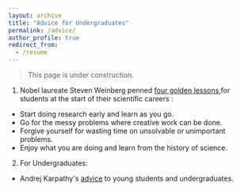 ```yaml
---
layout: archive
title: "Advice for Undergraduates"
permalink: /advice/
author_profile: true
redirect_from:
  - /resume
---
```


> This page is under construction. 

1.  Nobel laureate Steven Weinberg penned <a href="" target="_blank"> four golden lessons </a> for students at the start of their scientific careers :

  - Start doing research early and learn as you go.
  - Go for the messy problems where creative work can be done.
  - Forgive yourself for wasting time on unsolvable or unimportant problems.
  - Enjoy what you are doing and learn from the history of science.

2. For Undergraduates: 
  - Andrej Karpathy's <a href="https://cs.stanford.edu/people/karpathy/advice.html" target="_blank">advice</a> to young students and undergraduates.
